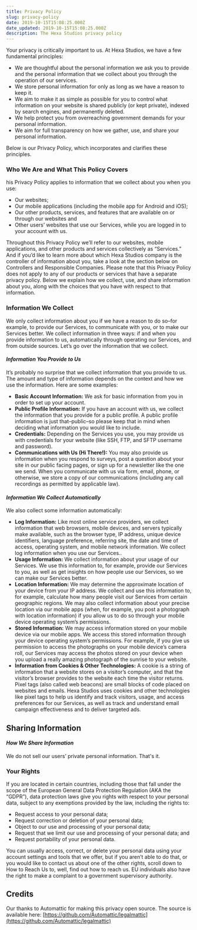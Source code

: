 ```yaml
---
title: Privacy Policy
slug: privacy-policy
date: 2019-10-15T15:08:25.000Z
date_updated: 2019-10-15T15:08:25.000Z
description: The Hexa Studios privacy policy
---
```


Your privacy is critically important to us. At Hexa Studios, we have a few fundamental principles:

- We are thoughtful about the personal information we ask you to provide and the personal information that we collect about you through the operation of our services.
- We store personal information for only as long as we have a reason to keep it.
- We aim to make it as simple as possible for you to control what information on your website is shared publicly (or kept private), indexed by search engines, and permanently deleted.
- We help protect you from overreaching government demands for your personal information.
- We aim for full transparency on how we gather, use, and share your personal information.

Below is our Privacy Policy, which incorporates and clarifies these principles.

### Who We Are and What This Policy Covers

his Privacy Policy applies to information that we collect about you when you use:

- Our websites;
- Our mobile applications (including the mobile app for Android and iOS);
- Our other products, services, and features that are available on or through our websites and
- Other users’ websites that use our Services, while you are logged in to your account with us.

Throughout this Privacy Policy we’ll refer to our websites, mobile applications, and other products and services collectively as “Services.” And if you’d like to learn more about which Hexa Studios company is the controller of information about you, take a look at the section below on Controllers and Responsible Companies. Please note that this Privacy Policy does not apply to any of our products or services that have a separate privacy policy. Below we explain how we collect, use, and share information about you, along with the choices that you have with respect to that information.

### Information We Collect

We only collect information about you if we have a reason to do so–for example, to provide our Services, to communicate with you, or to make our Services better. We collect information in three ways: if and when you provide information to us, automatically through operating our Services, and from outside sources. Let’s go over the information that we collect.

#### *Information You Provide to Us*

It’s probably no surprise that we collect information that you provide to us. The amount and type of information depends on the context and how we use the information. Here are some examples:

- **Basic Account Information:** We ask for basic information from you in order to set up your account.
- **Public Profile Information:** If you have an account with us, we collect the information that you provide for a public profile. A public profile information is just that–public–so please keep that in mind when deciding what information you would like to include.
- **Credentials:** Depending on the Services you use, you may provide us with credentials for your website (like SSH, FTP, and SFTP username and password). 
- **Communications with Us (Hi There!):** You may also provide us information when you respond to surveys, post a question about your site in our public facing pages, or sign up for a newsletter like the one we send. When you communicate with us via form, email, phone, or otherwise, we store a copy of our communications (including any call recordings as permitted by applicable law).

#### *Information We Collect Automatically*

We also collect some information automatically:

- **Log Information:** Like most online service providers, we collect information that web browsers, mobile devices, and servers typically make available, such as the browser type, IP address, unique device identifiers, language preference, referring site, the date and time of access, operating system, and mobile network information. We collect log information when you use our Services..
- **Usage Information:** We collect information about your usage of our Services. We use this information to, for example, provide our Services to you, as well as get insights on how people use our Services, so we can make our Services better.
- **Location Information:** We may determine the approximate location of your device from your IP address. We collect and use this information to, for example, calculate how many people visit our Services from certain geographic regions. We may also collect information about your precise location via our mobile apps (when, for example, you post a photograph with location information) if you allow us to do so through your mobile device operating system’s permissions.
- **Stored Information:** We may access information stored on your mobile device via our mobile apps. We access this stored information through your device operating system’s permissions. For example, if you give us permission to access the photographs on your mobile device’s camera roll, our Services may access the photos stored on your device when you upload a really amazing photograph of the sunrise to your website.
- **Information from Cookies & Other Technologies:** A cookie is a string of information that a website stores on a visitor’s computer, and that the visitor’s browser provides to the website each time the visitor returns. Pixel tags (also called web beacons) are small blocks of code placed on websites and emails. Hexa Studios uses cookies and other technologies like pixel tags to help us identify and track visitors, usage, and access preferences for our Services, as well as track and understand email campaign effectiveness and to deliver targeted ads.

## Sharing Information

#### *How We Share Information*

We do not sell our users’ private personal information. That's it.

### Your Rights

If you are located in certain countries, including those that fall under the scope of the European General Data Protection Regulation (AKA the “GDPR”), data protection laws give you rights with respect to your personal data, subject to any exemptions provided by the law, including the rights to:

- Request access to your personal data;
- Request correction or deletion of your personal data;
- Object to our use and processing of your personal data;
- Request that we limit our use and processing of your personal data; and
- Request portability of your personal data.

You can usually access, correct, or delete your personal data using your account settings and tools that we offer, but if you aren’t able to do that, or you would like to contact us about one of the other rights, scroll down to How to Reach Us to, well, find out how to reach us. EU individuals also have the right to make a complaint to a government supervisory authority.

## Credits

Our thanks to Automattic for making this privacy open source. The source is available here: [https://github.com/Automattic/legalmattic](https://github.com/Automattic/legalmattic)
